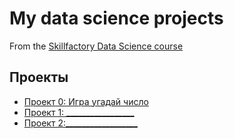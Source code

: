 # My data science projects
From the [Skillfactory Data Science course](https://skillfactory.ru/data-scientist)

## Проекты
* [Проект 0: Игра угадай число]()
* [Проект 1: _________________](______)
* [Проект 2:__________________](______)
